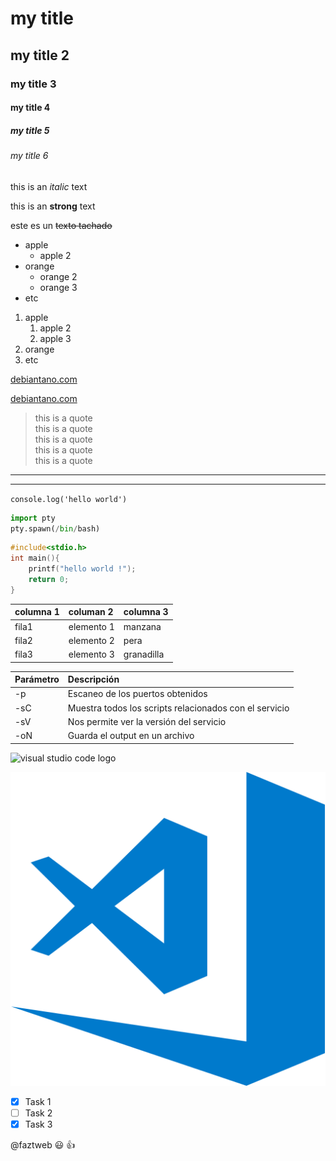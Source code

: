 # my title
## my title 2
### my title 3
#### my title 4
##### my title 5
###### my title 6

<!--estet es un texto en italica-->
this is an *italic* text
<!--estet es un texto en negrita-->
this is an **strong** text
<!--strkethrough-->
este es un ~~texto tachado~~

<!--lista desordenadas--->
* apple
    * apple 2
* orange
    * orange 2
    * orange 3
* etc

1. apple
    1. apple 2
    2. apple 3 
2. orange
3. etc

[debiantano.com](https://debiantano.github.io/blog3)

[debiantano.com](https://debiantano.github.io/blog3 "custon title")

> this is a quote  
> this is a quote  
> this is a quote  
> this is a quote  
> this is a quote  
---
___

`console.log('hello world')`

```python
import pty
pty.spawn(/bin/bash)
```

```c++
#include<stdio.h>
int main(){
    printf("hello world !");
    return 0;
}
```

|columna 1 | columan 2 | columna 3 |
|----------|:----------|:----------|
|fila1     |elemento 1 |manzana    |
|fila2     |elemento 2 |pera       |
|fila3     |elemento 3 |granadilla |

| Parámetro | Descripción   |
| ----------|:------------- |
| -p        | Escaneo de los puertos obtenidos                       |
| -sC       | Muestra todos los scripts relacionados con el servicio |
| -sV       | Nos permite ver la versión del servicio                |
| -oN       | Guarda el output en un archivo                         |




![visual studio code logo](https://upload.wikimedia.org/wikipedia/commons/2/2d/Visual_Studio_Code_1.18_icon.svg)

![icono de VSC](icono.png "vsc logo")


<!--GITHUB MARKDOWN--->
* [X] Task 1
* [ ] Task 2
* [X] Task 3 

@faztweb :smiley: :+1:
